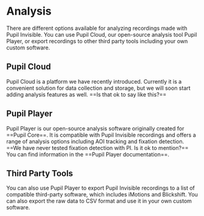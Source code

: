 # Analysis
There are different options available for analyzing recordings made with Pupil Invisible. You can use Pupil Cloud, our open-source analysis tool Pupil Player, or export recordings to other third party tools including your own custom software.

## Pupil Cloud
Pupil Cloud is a platform we have recently introduced. Currently it is a convenient solution for data collection and storage, but we will soon start adding analysis features as well. ==Is that ok to say like this?==

## Pupil Player
Pupil Player is our open-source analysis software originally created for ==Pupil Core==. It is compatible with Pupil Invisible recordings and offers a range of analysis options including AOI tracking and fixation detection. ==We have never tested fixation detection with PI. Is it ok to mention?== You can find information in the ==Pupil Player documentation==.

## Third Party Tools
You can also use Pupil Player to export Pupil Invisible recordings to a list of compatible third-party software, which includes iMotions and Blickshift. You can also export the raw data to CSV format and use it in your own custom software.
